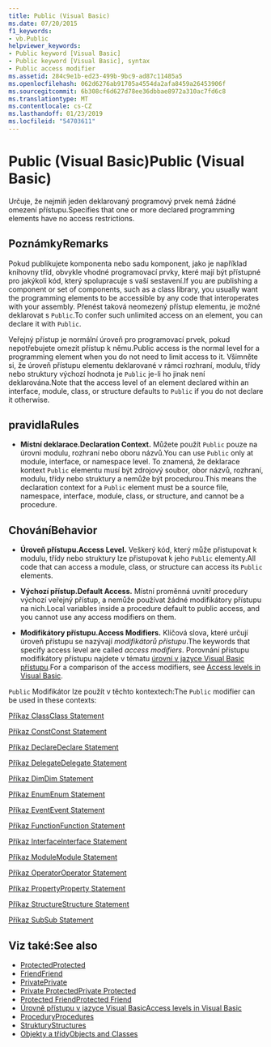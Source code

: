 ```yaml
---
title: Public (Visual Basic)
ms.date: 07/20/2015
f1_keywords:
- vb.Public
helpviewer_keywords:
- Public keyword [Visual Basic]
- Public keyword [Visual Basic], syntax
- Public access modifier
ms.assetid: 284c9e1b-ed23-499b-9bc9-ad87c11485a5
ms.openlocfilehash: 062d6276ab91705a4554da2afa8459a26453906f
ms.sourcegitcommit: 6b308cf6d627d78ee36dbbae8972a310ac7fd6c8
ms.translationtype: MT
ms.contentlocale: cs-CZ
ms.lasthandoff: 01/23/2019
ms.locfileid: "54703611"
---
```

# <a name="public-visual-basic"></a><span data-ttu-id="19607-102">Public (Visual Basic)</span><span class="sxs-lookup"><span data-stu-id="19607-102">Public (Visual Basic)</span></span>
<span data-ttu-id="19607-103">Určuje, že nejmíň jeden deklarovaný programový prvek nemá žádné omezení přístupu.</span><span class="sxs-lookup"><span data-stu-id="19607-103">Specifies that one or more declared programming elements have no access restrictions.</span></span>  
  
## <a name="remarks"></a><span data-ttu-id="19607-104">Poznámky</span><span class="sxs-lookup"><span data-stu-id="19607-104">Remarks</span></span>  
 <span data-ttu-id="19607-105">Pokud publikujete komponenta nebo sadu komponent, jako je například knihovny tříd, obvykle vhodné programovací prvky, které mají být přístupné pro jakýkoli kód, který spolupracuje s vaší sestavení.</span><span class="sxs-lookup"><span data-stu-id="19607-105">If you are publishing a component or set of components, such as a class library, you usually want the programming elements to be accessible by any code that interoperates with your assembly.</span></span> <span data-ttu-id="19607-106">Přenést taková neomezený přístup elementu, je možné deklarovat s `Public`.</span><span class="sxs-lookup"><span data-stu-id="19607-106">To confer such unlimited access on an element, you can declare it with `Public`.</span></span>  
  
 <span data-ttu-id="19607-107">Veřejný přístup je normální úroveň pro programovací prvek, pokud nepotřebujete omezit přístup k němu.</span><span class="sxs-lookup"><span data-stu-id="19607-107">Public access is the normal level for a programming element when you do not need to limit access to it.</span></span> <span data-ttu-id="19607-108">Všimněte si, že úroveň přístupu elementu deklarované v rámci rozhraní, modulu, třídy nebo struktury výchozí hodnota je `Public` je-li ho jinak není deklarována.</span><span class="sxs-lookup"><span data-stu-id="19607-108">Note that the access level of an element declared within an interface, module, class, or structure defaults to `Public` if you do not declare it otherwise.</span></span>  
  
## <a name="rules"></a><span data-ttu-id="19607-109">pravidla</span><span class="sxs-lookup"><span data-stu-id="19607-109">Rules</span></span>  
  
-   <span data-ttu-id="19607-110">**Místní deklarace.**</span><span class="sxs-lookup"><span data-stu-id="19607-110">**Declaration Context.**</span></span> <span data-ttu-id="19607-111">Můžete použít `Public` pouze na úrovni modulu, rozhraní nebo oboru názvů.</span><span class="sxs-lookup"><span data-stu-id="19607-111">You can use `Public` only at module, interface, or namespace level.</span></span> <span data-ttu-id="19607-112">To znamená, že deklarace kontext `Public` elementu musí být zdrojový soubor, obor názvů, rozhraní, modulu, třídy nebo struktury a nemůže být procedurou.</span><span class="sxs-lookup"><span data-stu-id="19607-112">This means the declaration context for a `Public` element must be a source file, namespace, interface, module, class, or structure, and cannot be a procedure.</span></span>  
  
## <a name="behavior"></a><span data-ttu-id="19607-113">Chování</span><span class="sxs-lookup"><span data-stu-id="19607-113">Behavior</span></span>  
  
-   <span data-ttu-id="19607-114">**Úroveň přístupu.**</span><span class="sxs-lookup"><span data-stu-id="19607-114">**Access Level.**</span></span> <span data-ttu-id="19607-115">Veškerý kód, který může přistupovat k modulu, třídy nebo struktury lze přistupovat k jeho `Public` elementy.</span><span class="sxs-lookup"><span data-stu-id="19607-115">All code that can access a module, class, or structure can access its `Public` elements.</span></span>  
  
-   <span data-ttu-id="19607-116">**Výchozí přístup.**</span><span class="sxs-lookup"><span data-stu-id="19607-116">**Default Access.**</span></span> <span data-ttu-id="19607-117">Místní proměnná uvnitř procedury výchozí veřejný přístup, a nemůže používat žádné modifikátory přístupu na nich.</span><span class="sxs-lookup"><span data-stu-id="19607-117">Local variables inside a procedure default to public access, and you cannot use any access modifiers on them.</span></span>  
  
-   <span data-ttu-id="19607-118">**Modifikátory přístupu.**</span><span class="sxs-lookup"><span data-stu-id="19607-118">**Access Modifiers.**</span></span> <span data-ttu-id="19607-119">Klíčová slova, které určují úroveň přístupu se nazývají *modifikátorů přístupu*.</span><span class="sxs-lookup"><span data-stu-id="19607-119">The keywords that specify access level are called *access modifiers*.</span></span> <span data-ttu-id="19607-120">Porovnání přístupu modifikátory přístupu najdete v tématu [úrovní v jazyce Visual Basic přístupu](../../../visual-basic/programming-guide/language-features/declared-elements/access-levels.md).</span><span class="sxs-lookup"><span data-stu-id="19607-120">For a comparison of the access modifiers, see [Access levels in Visual Basic](../../../visual-basic/programming-guide/language-features/declared-elements/access-levels.md).</span></span>  
  
 <span data-ttu-id="19607-121">`Public` Modifikátor lze použít v těchto kontextech:</span><span class="sxs-lookup"><span data-stu-id="19607-121">The `Public` modifier can be used in these contexts:</span></span>  
  
 [<span data-ttu-id="19607-122">Příkaz Class</span><span class="sxs-lookup"><span data-stu-id="19607-122">Class Statement</span></span>](../../../visual-basic/language-reference/statements/class-statement.md)  
  
 [<span data-ttu-id="19607-123">Příkaz Const</span><span class="sxs-lookup"><span data-stu-id="19607-123">Const Statement</span></span>](../../../visual-basic/language-reference/statements/const-statement.md)  
  
 [<span data-ttu-id="19607-124">Příkaz Declare</span><span class="sxs-lookup"><span data-stu-id="19607-124">Declare Statement</span></span>](../../../visual-basic/language-reference/statements/declare-statement.md)  
  
 [<span data-ttu-id="19607-125">Příkaz Delegate</span><span class="sxs-lookup"><span data-stu-id="19607-125">Delegate Statement</span></span>](../../../visual-basic/language-reference/statements/delegate-statement.md)  
  
 [<span data-ttu-id="19607-126">Příkaz Dim</span><span class="sxs-lookup"><span data-stu-id="19607-126">Dim Statement</span></span>](../../../visual-basic/language-reference/statements/dim-statement.md)  
  
 [<span data-ttu-id="19607-127">Příkaz Enum</span><span class="sxs-lookup"><span data-stu-id="19607-127">Enum Statement</span></span>](../../../visual-basic/language-reference/statements/enum-statement.md)  
  
 [<span data-ttu-id="19607-128">Příkaz Event</span><span class="sxs-lookup"><span data-stu-id="19607-128">Event Statement</span></span>](../../../visual-basic/language-reference/statements/event-statement.md)  
  
 [<span data-ttu-id="19607-129">Příkaz Function</span><span class="sxs-lookup"><span data-stu-id="19607-129">Function Statement</span></span>](../../../visual-basic/language-reference/statements/function-statement.md)  
  
 [<span data-ttu-id="19607-130">Příkaz Interface</span><span class="sxs-lookup"><span data-stu-id="19607-130">Interface Statement</span></span>](../../../visual-basic/language-reference/statements/interface-statement.md)  
  
 [<span data-ttu-id="19607-131">Příkaz Module</span><span class="sxs-lookup"><span data-stu-id="19607-131">Module Statement</span></span>](../../../visual-basic/language-reference/statements/module-statement.md)  
  
 [<span data-ttu-id="19607-132">Příkaz Operator</span><span class="sxs-lookup"><span data-stu-id="19607-132">Operator Statement</span></span>](../../../visual-basic/language-reference/statements/operator-statement.md)  
  
 [<span data-ttu-id="19607-133">Příkaz Property</span><span class="sxs-lookup"><span data-stu-id="19607-133">Property Statement</span></span>](../../../visual-basic/language-reference/statements/property-statement.md)  
  
 [<span data-ttu-id="19607-134">Příkaz Structure</span><span class="sxs-lookup"><span data-stu-id="19607-134">Structure Statement</span></span>](../../../visual-basic/language-reference/statements/structure-statement.md)  
  
 [<span data-ttu-id="19607-135">Příkaz Sub</span><span class="sxs-lookup"><span data-stu-id="19607-135">Sub Statement</span></span>](../../../visual-basic/language-reference/statements/sub-statement.md)  
  
## <a name="see-also"></a><span data-ttu-id="19607-136">Viz také:</span><span class="sxs-lookup"><span data-stu-id="19607-136">See also</span></span>
- [<span data-ttu-id="19607-137">Protected</span><span class="sxs-lookup"><span data-stu-id="19607-137">Protected</span></span>](../../../visual-basic/language-reference/modifiers/protected.md)
- [<span data-ttu-id="19607-138">Friend</span><span class="sxs-lookup"><span data-stu-id="19607-138">Friend</span></span>](../../../visual-basic/language-reference/modifiers/friend.md)
- [<span data-ttu-id="19607-139">Private</span><span class="sxs-lookup"><span data-stu-id="19607-139">Private</span></span>](../../../visual-basic/language-reference/modifiers/private.md)
- [<span data-ttu-id="19607-140">Private Protected</span><span class="sxs-lookup"><span data-stu-id="19607-140">Private Protected</span></span>](private-protected.md)
- [<span data-ttu-id="19607-141">Protected Friend</span><span class="sxs-lookup"><span data-stu-id="19607-141">Protected Friend</span></span>](protected-friend.md)
- [<span data-ttu-id="19607-142">Úrovně přístupu v jazyce Visual Basic</span><span class="sxs-lookup"><span data-stu-id="19607-142">Access levels in Visual Basic</span></span>](../../../visual-basic/programming-guide/language-features/declared-elements/access-levels.md)
- [<span data-ttu-id="19607-143">Procedury</span><span class="sxs-lookup"><span data-stu-id="19607-143">Procedures</span></span>](../../../visual-basic/programming-guide/language-features/procedures/index.md)
- [<span data-ttu-id="19607-144">Struktury</span><span class="sxs-lookup"><span data-stu-id="19607-144">Structures</span></span>](../../../visual-basic/programming-guide/language-features/data-types/structures.md)
- [<span data-ttu-id="19607-145">Objekty a třídy</span><span class="sxs-lookup"><span data-stu-id="19607-145">Objects and Classes</span></span>](../../../visual-basic/programming-guide/language-features/objects-and-classes/index.md)
